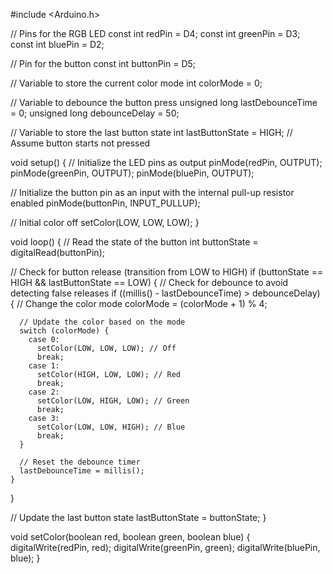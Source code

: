 #include <Arduino.h>

// Pins for the RGB LED
const int redPin = D4;
const int greenPin = D3;
const int bluePin = D2;

// Pin for the button
const int buttonPin = D5;

// Variable to store the current color mode
int colorMode = 0;

// Variable to debounce the button press
unsigned long lastDebounceTime = 0;
unsigned long debounceDelay = 50;

// Variable to store the last button state
int lastButtonState = HIGH; // Assume button starts not pressed

void setup() {
  // Initialize the LED pins as output
  pinMode(redPin, OUTPUT);
  pinMode(greenPin, OUTPUT);
  pinMode(bluePin, OUTPUT);

  // Initialize the button pin as an input with the internal pull-up resistor enabled
  pinMode(buttonPin, INPUT_PULLUP);

  // Initial color off
  setColor(LOW, LOW, LOW);
}

void loop() {
  // Read the state of the button
  int buttonState = digitalRead(buttonPin);

  // Check for button release (transition from LOW to HIGH)
  if (buttonState == HIGH && lastButtonState == LOW) {
    // Check for debounce to avoid detecting false releases
    if ((millis() - lastDebounceTime) > debounceDelay) {
      // Change the color mode
      colorMode = (colorMode + 1) % 4;

      // Update the color based on the mode
      switch (colorMode) {
        case 0:
          setColor(LOW, LOW, LOW); // Off
          break;
        case 1:
          setColor(HIGH, LOW, LOW); // Red
          break;
        case 2:
          setColor(LOW, HIGH, LOW); // Green
          break;
        case 3:
          setColor(LOW, LOW, HIGH); // Blue
          break;
      }

      // Reset the debounce timer
      lastDebounceTime = millis();
    }
  }

  // Update the last button state
  lastButtonState = buttonState;
}

void setColor(boolean red, boolean green, boolean blue) {
  digitalWrite(redPin, red);
  digitalWrite(greenPin, green);
  digitalWrite(bluePin, blue);
}